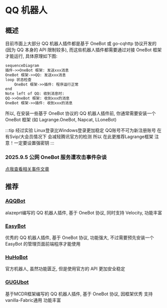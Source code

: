# QQ 机器人

## 概述

目前市面上大部分 QQ 机器人插件都是基于 OneBot 或 go-cqhttp 协议开发的 (因为 QQ 本身的 API 限制较多), 而这些机器人插件都需要通过对接 OneBot 框架才能运行, 具体原理如下图:

```txt
sequenceDiagram
插件->>OneBot 框架: 发送xxx消息
OneBot 框架->>QQ: 发送xxx消息
loop 状态检查
    OneBot 框架->>插件: 程序运行正常
end
Note left of QQ: 收到消息时:
QQ->>OneBot 框架: 收到xxx的消息
OneBot 框架->>插件: 收到xxx的消息
```

所以, 在安装一些基于 OneBot 协议的 QQ 机器人插件前, 你通常需要安装一个 OneBot 框架 (如 Lagrange.OneBot, Napcat, LLoneBot)

:::tip
经过实验 Linux登录比Windows登录更加稳定 QQ账号不可为新注册账号
在有Svip/大会员情况下 会减轻腾讯官方的检测
所以 在此更推荐Lagrange框架
注意！一定要设置强密钥
:::

### 2025.9.5 公网 OneBot 服务遭攻击事件杂谈
[点我查看相关事件文章](../advanced/youngsQQbot.md)

## 推荐

### [AQQBot](https://www.minebbs.com/resources/aqqbot.9921/)

alazeprt编写的 QQ 机器人插件, 基于 OneBot 协议, 同时支持 Velocity, 功能丰富

### [EasyBot](https://www.minebbs.com/resources/easybot-minecraft-folia.7918/)

优秀的 QQ 机器人插件, 基于 OneBot 协议, 功能强大, 不过需要预先安装一个 EasyBot 的管理页面前端程序才能使用

### [HuHoBot](https://www.minebbs.com/resources/huhobot-qq.9759/)

官方机器人, 虽然功能匮乏, 但是使用官方的 API 更加安全稳定

### [GUGUbot](https://www.minebbs.com/resources/aqqbot.9921/)

基于MCDR框架编写的 QQ 机器人插件, 基于 OneBot 协议, 因框架优秀 支持vanilla-Fabric通用 功能丰富